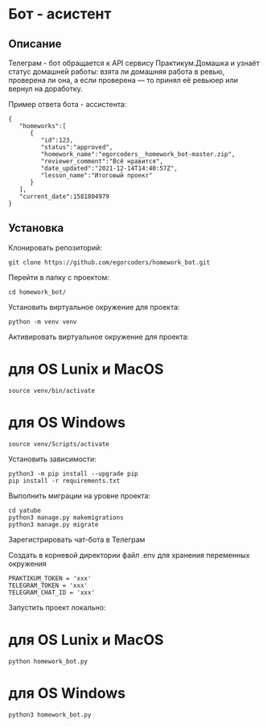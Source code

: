 # Бот - асистент
## Описание

Телеграм - бот обращается к API сервису Практикум.Домашка и узнаёт статус домашней работы: взята ли домашняя работа в ревью, проверена ли она, а если проверена — то принял её ревьюер или вернул на доработку.

Пример ответа бота - ассистента:

```
{
   "homeworks":[
      {
         "id":123,
         "status":"approved",
         "homework_name":"egorcoders__homework_bot-master.zip",
         "reviewer_comment":"Всё нравится",
         "date_updated":"2021-12-14T14:40:57Z",
         "lesson_name":"Итоговый проект"
      }
   ],
   "current_date":1581804979
}
```

## Установка
Клонировать репозиторий:

```
git clone https://github.com/egorcoders/homework_bot.git
```
Перейти в папку с проектом:

```
cd homework_bot/
```
Установить виртуальное окружение для проекта:

```
python -m venv venv
```
Активировать виртуальное окружение для проекта:

# для OS Lunix и MacOS
```
source venv/bin/activate
```

# для OS Windows
```
source venv/Scripts/activate
```
Установить зависимости:

```
python3 -m pip install --upgrade pip
pip install -r requirements.txt
```
Выполнить миграции на уровне проекта:

```
cd yatube
python3 manage.py makemigrations
python3 manage.py migrate
```
Зарегистрировать чат-бота в Телеграм

Создать в корневой директории файл .env для хранения переменных окружения

```
PRAKTIKUM_TOKEN = 'xxx'
TELEGRAM_TOKEN = 'xxx'
TELEGRAM_CHAT_ID = 'xxx'
```
Запустить проект локально:

# для OS Lunix и MacOS
```
python homework_bot.py
```

# для OS Windows
```
python3 homework_bot.py
```
